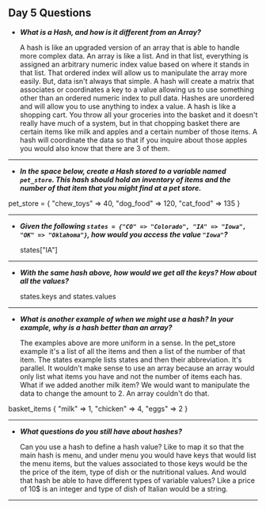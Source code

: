 ## Day 5 Questions


* ***What is a Hash, and how is it different from an Array?***

    A hash is like an upgraded version of an array that is able to handle more complex data. An array is like a list. And in that list, everything is assigned an arbitrary numeric index value based on where it stands in that list. That ordered index will allow us to manipulate the array more easily. But, data isn't always that simple. A hash will create a matrix that associates or coordinates a key to a value allowing us to use something other than an ordered numeric index to pull data. Hashes are unordered and will allow you to use anything to index a value. A hash is like a shopping cart. You throw all your groceries into the basket and it doesn't really have much of a system, but in that chopping basket there are certain items like milk and apples and a certain number of those items. A hash will coordinate the data so that if you inquire about those apples you would also know that there are 3 of them.  

---

* ***In the space below, create a Hash stored to a variable named `pet_store`.  This hash should hold an inventory of items and the number of that item that you might find at a pet store.***

pet_store = {
  "chew_toys" => 40,
  "dog_food" => 120,
  "cat_food" => 135
}

---

* ***Given the following `states = {"CO" => "Colorado", "IA" => "Iowa", "OK" => "Oklahoma"}`, how would you access the value `"Iowa"`?***

    states["IA"]

---

* ***With the same hash above, how would we get all the keys?  How about all the values?***

    states.keys and states.values

---

* ***What is another example of when we might use a hash?  In your example, why is a hash better than an array?***

    The examples above are more uniform in a sense. In the pet_store example it's a list of all the items and then a list of the number of that item. The states example lists states and then their abbreviation. It's parallel. It wouldn't make sense to use an array because an array would only list what items you have and not the number of items each has. What if we added another milk item? We would want to manipulate the data to change the amount to 2. An array couldn't do that.

basket_items {
  "milk" => 1,
  "chicken" => 4,
  "eggs" => 2
}

---

* ***What questions do you still have about hashes?***

    Can you use a hash to define a hash value? Like to map it so that the main hash is menu, and under menu you would have keys that would list the menu items, but the values associated to those keys would be the the price of the item, type of dish or the nutritional values. And would that hash be able to have different types of variable values? Like a price of 10$ is an integer and type of dish of Italian would be a string.

---
